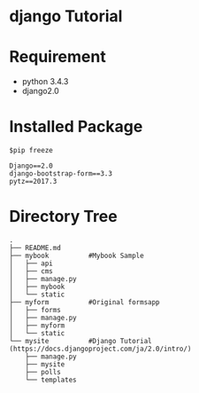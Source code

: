 # django Tutorial

# Requirement
* python 3.4.3  
* django2.0

# Installed Package

```:
$pip freeze

Django==2.0
django-bootstrap-form==3.3
pytz==2017.3
```

# Directory Tree

```:
.
├── README.md
├── mybook          #Mybook Sample
│   ├── api
│   ├── cms
│   ├── manage.py
│   ├── mybook
│   └── static
├── myform          #Original formsapp  
│   ├── forms
│   ├── manage.py
│   ├── myform
│   └── static
└── mysite          #Django Tutorial (https://docs.djangoproject.com/ja/2.0/intro/)  
    ├── manage.py
    ├── mysite
    ├── polls
    └── templates
```
